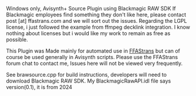 Windows only, Avisynth+ Source Plugin using Blackmagic RAW SDK
If Blackmagic employees find something they don't like here, please contact post [at] ffastrans.com and we will sort out the issues.
Regarding the LGPL license, i just followed the example from ffmpeg decklink integration. I know nothing about licenses but i would like my work to remain as free as possible.

This Plugin was Made mainly for automated use in [FFAStrans](https://ffastrans.com/) but can of course be used generally in Avisynth scripts.
Please use the FFAStrans forum chat to contact me, Issues here will not be viewed very frequently.

See brawsource.cpp for build instructions, developers will need to download Blackmagic RAW SDK.
My BlackmagicRawAPI.idl file says version(0.1), it is from 2024



